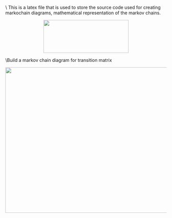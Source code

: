 
\ This is a latex file that is used to store the source code used for creating markochain diagrams, mathematical representation of the markov chains.

<p align="center"><img src="/LatexSourceCodes/tex/c50b81c282d6e65eabfe576118e75e8c.svg?invert_in_darkmode&sanitize=true" align=middle width=266.5842927pt height=103.30087185pt/></p>

\Build a markov chain diagram for transition matrix 

<p align="center"><img src="/LatexSourceCodes/tex/73710830f6ba3f119934803847537071.svg" align=middle width=711.0926625pt height=454.24661699999996pt/></p>



